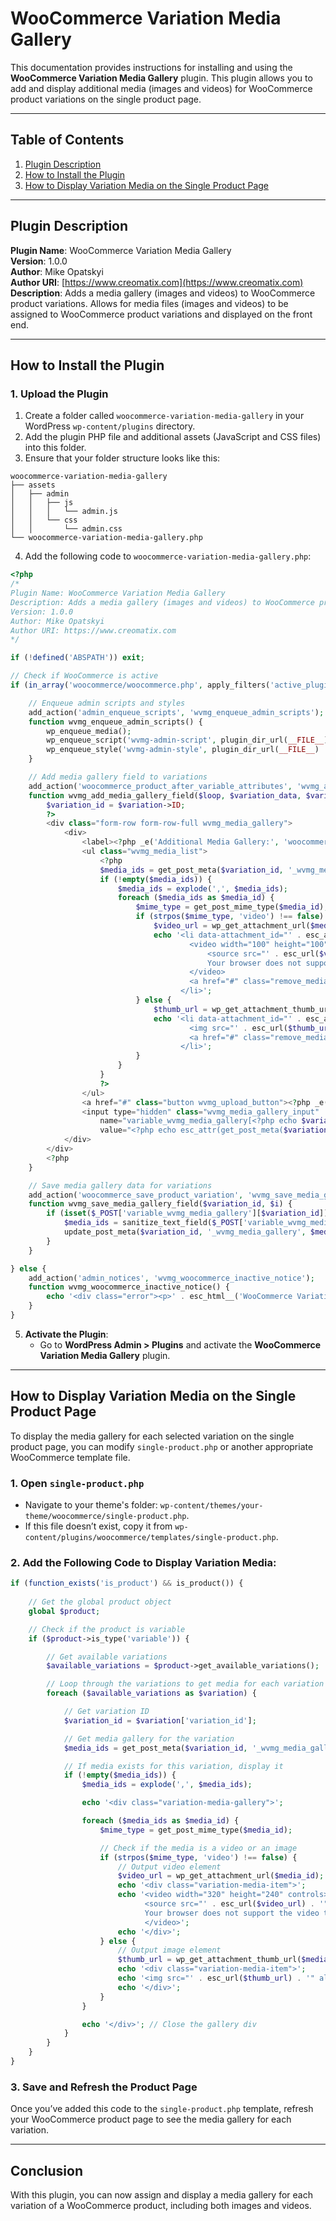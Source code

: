 
# WooCommerce Variation Media Gallery

This documentation provides instructions for installing and using the **WooCommerce Variation Media Gallery** plugin. This plugin allows you to add and display additional media (images and videos) for WooCommerce product variations on the single product page.

---

## Table of Contents
1. [Plugin Description](#plugin-description)
2. [How to Install the Plugin](#how-to-install-the-plugin)
3. [How to Display Variation Media on the Single Product Page](#how-to-display-variation-media-on-the-single-product-page)

---

## Plugin Description

**Plugin Name**: WooCommerce Variation Media Gallery  
**Version**: 1.0.0  
**Author**: Mike Opatskyi  
**Author URI**: [https://www.creomatix.com](https://www.creomatix.com)  
**Description**: Adds a media gallery (images and videos) to WooCommerce product variations. Allows for media files (images and videos) to be assigned to WooCommerce product variations and displayed on the front end.

---

## How to Install the Plugin

### 1. Upload the Plugin

1. Create a folder called `woocommerce-variation-media-gallery` in your WordPress `wp-content/plugins` directory.
2. Add the plugin PHP file and additional assets (JavaScript and CSS files) into this folder.
3. Ensure that your folder structure looks like this:

```
woocommerce-variation-media-gallery
├── assets
│   ├── admin
│   │   ├── js
│   │   │   └── admin.js
│   │   └── css
│   │       └── admin.css
└── woocommerce-variation-media-gallery.php
```

4. Add the following code to `woocommerce-variation-media-gallery.php`:

```php
<?php
/*
Plugin Name: WooCommerce Variation Media Gallery
Description: Adds a media gallery (images and videos) to WooCommerce product variations.
Version: 1.0.0
Author: Mike Opatskyi
Author URI: https://www.creomatix.com
*/

if (!defined('ABSPATH')) exit;

// Check if WooCommerce is active
if (in_array('woocommerce/woocommerce.php', apply_filters('active_plugins', get_option('active_plugins')))) {

    // Enqueue admin scripts and styles
    add_action('admin_enqueue_scripts', 'wvmg_enqueue_admin_scripts');
    function wvmg_enqueue_admin_scripts() {
        wp_enqueue_media();
        wp_enqueue_script('wvmg-admin-script', plugin_dir_url(__FILE__) . 'assets/admin/js/admin.js', array('jquery'), '1.0.0', true);
        wp_enqueue_style('wvmg-admin-style', plugin_dir_url(__FILE__) . 'assets/admin/css/admin.css', array(), '1.0.0');
    }

    // Add media gallery field to variations
    add_action('woocommerce_product_after_variable_attributes', 'wvmg_add_media_gallery_field', 10, 3);
    function wvmg_add_media_gallery_field($loop, $variation_data, $variation) {
        $variation_id = $variation->ID;
        ?>
        <div class="form-row form-row-full wvmg_media_gallery">
            <div>
                <label><?php _e('Additional Media Gallery:', 'woocommerce'); ?></label>
                <ul class="wvmg_media_list">
                    <?php
                    $media_ids = get_post_meta($variation_id, '_wvmg_media_gallery', true);
                    if (!empty($media_ids)) {
                        $media_ids = explode(',', $media_ids);
                        foreach ($media_ids as $media_id) {
                            $mime_type = get_post_mime_type($media_id);
                            if (strpos($mime_type, 'video') !== false) {
                                $video_url = wp_get_attachment_url($media_id);
                                echo '<li data-attachment_id="' . esc_attr($media_id) . '">
                                        <video width="100" height="100" controls>
                                            <source src="' . esc_url($video_url) . '" type="' . esc_attr($mime_type) . '">
                                            Your browser does not support the video tag.
                                        </video>
                                        <a href="#" class="remove_media">&times;</a>
                                      </li>';
                            } else {
                                $thumb_url = wp_get_attachment_thumb_url($media_id);
                                echo '<li data-attachment_id="' . esc_attr($media_id) . '">
                                        <img src="' . esc_url($thumb_url) . '" alt="' . esc_attr(get_the_title($media_id)) . '" />
                                        <a href="#" class="remove_media">&times;</a>
                                      </li>';
                            }
                        }
                    }
                    ?>
                </ul>
                <a href="#" class="button wvmg_upload_button"><?php _e('Add', 'woocommerce'); ?></a>
                <input type="hidden" class="wvmg_media_gallery_input"
                    name="variable_wvmg_media_gallery[<?php echo $variation_id; ?>]"
                    value="<?php echo esc_attr(get_post_meta($variation_id, '_wvmg_media_gallery', true)); ?>" />
            </div>
        </div>
        <?php
    }

    // Save media gallery data for variations
    add_action('woocommerce_save_product_variation', 'wvmg_save_media_gallery_field', 10, 2);
    function wvmg_save_media_gallery_field($variation_id, $i) {
        if (isset($_POST['variable_wvmg_media_gallery'][$variation_id])) {
            $media_ids = sanitize_text_field($_POST['variable_wvmg_media_gallery'][$variation_id]);
            update_post_meta($variation_id, '_wvmg_media_gallery', $media_ids);
        }
    }

} else {
    add_action('admin_notices', 'wvmg_woocommerce_inactive_notice');
    function wvmg_woocommerce_inactive_notice() {
        echo '<div class="error"><p>' . esc_html__('WooCommerce Variation Media Gallery requires WooCommerce to be installed and active.', 'woocommerce-variation-media-gallery') . '</p></div>';
    }
}
```

5. **Activate the Plugin**:
   - Go to **WordPress Admin > Plugins** and activate the **WooCommerce Variation Media Gallery** plugin.

---

## How to Display Variation Media on the Single Product Page

To display the media gallery for each selected variation on the single product page, you can modify `single-product.php` or another appropriate WooCommerce template file.

### 1. Open `single-product.php`
- Navigate to your theme's folder: `wp-content/themes/your-theme/woocommerce/single-product.php`.
- If this file doesn’t exist, copy it from `wp-content/plugins/woocommerce/templates/single-product.php`.

### 2. Add the Following Code to Display Variation Media:

```php
if (function_exists('is_product') && is_product()) {
    
    // Get the global product object
    global $product;

    // Check if the product is variable
    if ($product->is_type('variable')) {

        // Get available variations
        $available_variations = $product->get_available_variations();

        // Loop through the variations to get media for each variation
        foreach ($available_variations as $variation) {

            // Get variation ID
            $variation_id = $variation['variation_id'];

            // Get media gallery for the variation
            $media_ids = get_post_meta($variation_id, '_wvmg_media_gallery', true);

            // If media exists for this variation, display it
            if (!empty($media_ids)) {
                $media_ids = explode(',', $media_ids);

                echo '<div class="variation-media-gallery">';

                foreach ($media_ids as $media_id) {
                    $mime_type = get_post_mime_type($media_id);

                    // Check if the media is a video or an image
                    if (strpos($mime_type, 'video') !== false) {
                        // Output video element
                        $video_url = wp_get_attachment_url($media_id);
                        echo '<div class="variation-media-item">';
                        echo '<video width="320" height="240" controls>
                              <source src="' . esc_url($video_url) . '" type="' . esc_attr($mime_type) . '">
                              Your browser does not support the video tag.
                              </video>';
                        echo '</div>';
                    } else {
                        // Output image element
                        $thumb_url = wp_get_attachment_thumb_url($media_id);
                        echo '<div class="variation-media-item">';
                        echo '<img src="' . esc_url($thumb_url) . '" alt="' . esc_attr(get_the_title($media_id)) . '" />';
                        echo '</div>';
                    }
                }

                echo '</div>'; // Close the gallery div
            }
        }
    }
}
```

### 3. Save and Refresh the Product Page

Once you’ve added this code to the `single-product.php` template, refresh your WooCommerce product page to see the media gallery for each variation.

---

## Conclusion

With this plugin, you can now assign and display a media gallery for each variation of a WooCommerce product, including both images and videos.
